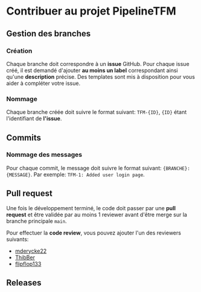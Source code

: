 # Contribuer au projet PipelineTFM

## Gestion des branches

### Création

Chaque branche doit correspondre à un **issue** GitHub. Pour chaque issue créé, il est demandé d'ajouter **au moins un label** correspondant ainsi qu'une **description** précise. Des templates sont mis à disposition pour vous aider à compléter votre issue.

### Nommage

Chaque branche créée doit suivre le format suivant: ``TFM-{ID}``, ``{ID}`` étant l'identifiant de **l'issue**.

## Commits

### Nommage des messages

Pour chaque commit, le message doit suivre le format suivant: ``{BRANCHE}: {MESSAGE}``. Par exemple: ``TFM-1: Added user login page``.

## Pull request

Une fois le développement terminé, le code doit passer par une **pull request** et être validée par au moins 1 reviewer avant d'être merge sur la branche principale ``main``.

Pour effectuer la **code review**, vous pouvez ajouter l'un des reviewers suivants:

- [mderycke22](https://github.com/mderycke22)
- [ThibBer](https://github.com/mderycke22)
- [flipflop133](https://github.com/flipflop133)

## Releases